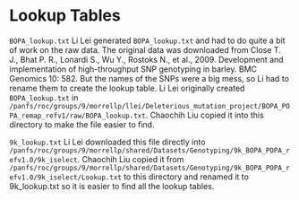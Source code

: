 # Lookup Tables

`BOPA_lookup.txt`
Li Lei generated `BOPA_lookup.txt` and had to do quite a bit of work on the raw data. The original data was downloaded from Close T. J., Bhat P. R., Lonardi S., Wu Y., Rostoks N., et al., 2009. Development and implementation of high-throughput SNP genotyping in barley. BMC Genomics 10: 582. But the names of the SNPs were a big mess, so Li had to rename them to create the lookup table. Li Lei originally created `BOPA_lookup.txt` in `/panfs/roc/groups/9/morrellp/llei/Deleterious_mutation_project/BOPA_POPA_remap_refv1/raw/BOPA_lookup.txt`. Chaochih Liu copied it into this directory to make the file easier to find.

`9k_lookup.txt`
Li Lei downloaded this file directly into `/panfs/roc/groups/9/morrellp/shared/Datasets/Genotyping/9k_BOPA_POPA_refv1.0/9k_iselect`. Chaochih Liu copied it from `/panfs/roc/groups/9/morrellp/shared/Datasets/Genotyping/9k_BOPA_POPA_refv1.0/9k_iselect/Lookup.txt` to this directory and renamed it to 9k_lookup.txt so it is easier to find all the lookup tables.


